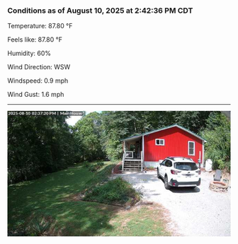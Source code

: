 ### Conditions as of August 10, 2025 at 2:42:36 PM CDT 

Temperature: 87.80 &deg;F

Feels like: 87.80 &deg;F

Humidity: 60%

Wind Direction: WSW

Windspeed: 0.9 mph

Wind Gust: 1.6 mph

---

<img src="./images/latest.jpeg"/>

